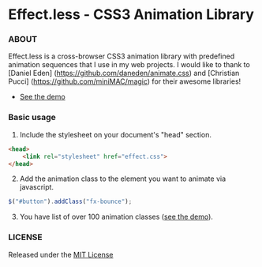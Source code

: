 # Effect.less - CSS3 Animation Library

### ABOUT

Effect.less is a cross-browser CSS3 animation library with predefined animation sequences that I use in my web projects. I would like to thank to [Daniel Eden] (https://github.com/daneden/animate.css) and [Christian Pucci] (https://github.com/miniMAC/magic) for their awesome libraries!

- [See the demo](http://avirtum.com/demo/effectless)

### Basic usage

1) Include the stylesheet on your document's "head" section.

```html
<head>
    <link rel="stylesheet" href="effect.css">
</head>
```

2) Add the animation class to the element you want to animate via javascript.

```javascript
$("#button").addClass("fx-bounce");
```

3) You have list of over 100 animation classes ([see the demo](http://avirtum.com/demo/effectless)).


### LICENSE

Released under the [MIT License](http://www.opensource.org/licenses/mit-license.php)
